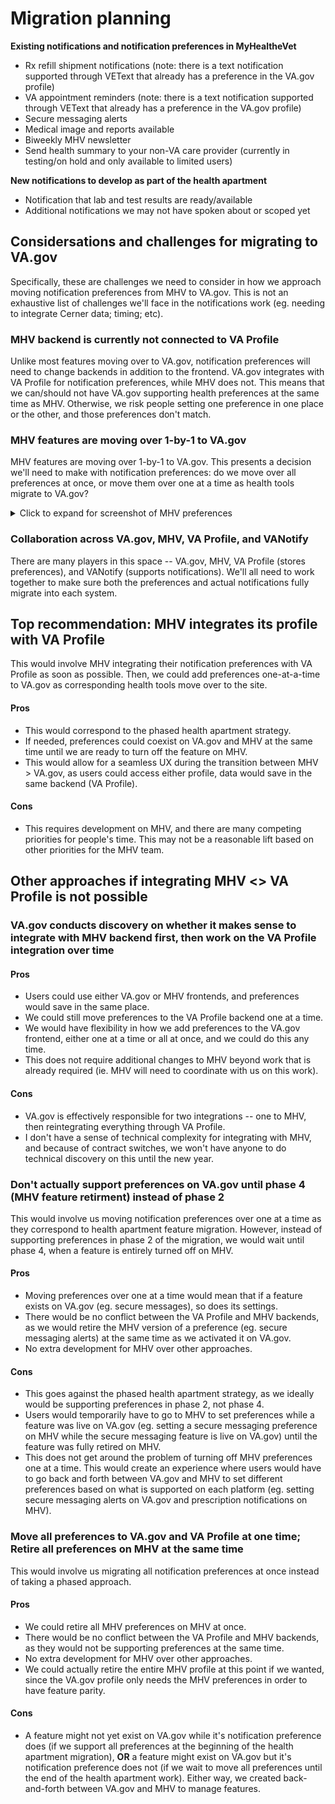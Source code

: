 # Migration planning

**Existing notifications and notification preferences in MyHealtheVet**

- Rx refill shipment notifications (note: there is a text notification supported through VEText that already has a preference in the VA.gov profile)
- VA appointment reminders (note: there is a text notification supported through VEText that already has a preference in the VA.gov profile)
- Secure messaging alerts
- Medical image and reports available
- Biweekly MHV newsletter
- Send health summary to your non-VA care provider (currently in testing/on hold and only available to limited users)

**New notifications to develop as part of the health apartment**

- Notification that lab and test results are ready/available
- Additional notifications we may not have spoken about or scoped yet

## Considersations and challenges for migrating to VA.gov

Specifically, these are challenges we need to consider in how we approach moving notification preferences from MHV to VA.gov. This is not an exhaustive list of challenges we'll face in the notifications work (eg. needing to integrate Cerner data; timing; etc).

### MHV backend is currently not connected to VA Profile

Unlike most features moving over to VA.gov, notification preferences will need to change backends in addition to the frontend. VA.gov integrates with VA Profile for notification preferences, while MHV does not. This means that we can/should not have VA.gov supporting health preferences at the same time as MHV. Otherwise, we risk people setting one preference in one place or the other, and those preferences don't match. 

### MHV features are moving over 1-by-1 to VA.gov

MHV features are moving over 1-by-1 to VA.gov. This presents a decision we'll need to make with notification preferences: do we move over all preferences at once, or move them over one at a time as health tools migrate to VA.gov?

<details>
  <summary>Click to expand for screenshot of MHV preferences</summary>

![MHV notification settings](https://github.com/department-of-veterans-affairs/va.gov-team/blob/master/products/identity-personalization/profile/Research/2022-05-MHV-profile-research/MHV%20notification%20settings.jpeg)

</details>

### Collaboration across VA.gov, MHV, VA Profile, and VANotify

There are many players in this space -- VA.gov, MHV, VA Profile (stores preferences), and VANotify (supports notifications). We'll all need to work together to make sure both the preferences and actual notifications fully migrate into each system.

## Top recommendation: MHV integrates its profile with VA Profile

This would involve MHV integrating their notification preferences with VA Profile as soon as possible. Then, we could add preferences one-at-a-time to VA.gov as corresponding health tools move over to the site. 

#### Pros

- This would correspond to the phased health apartment strategy.
- If needed, preferences could coexist on VA.gov and MHV at the same time until we are ready to turn off the feature on MHV.
- This would allow for a seamless UX during the transition between MHV > VA.gov, as users could access either profile, data would save in the same backend (VA Profile).

#### Cons

- This requires development on MHV, and there are many competing priorities for people's time. This may not be a reasonable lift based on other priorities for the MHV team.

## Other approaches if integrating MHV <> VA Profile is not possible

### VA.gov conducts discovery on whether it makes sense to integrate with MHV backend first, then work on the VA Profile integration over time

#### Pros

- Users could use either VA.gov or MHV frontends, and preferences would save in the same place.
- We could still move preferences to the VA Profile backend one at a time.
- We would have flexibility in how we add preferences to the VA.gov frontend, either one at a time or all at once, and we could do this any time.
- This does not require additional changes to MHV beyond work that is already required (ie. MHV will need to coordinate with us on this work).

#### Cons

- VA.gov is effectively responsible for two integrations -- one to MHV, then reintegrating everything through VA Profile.
- I don't have a sense of technical complexity for integrating with MHV, and because of contract switches, we won't have anyone to do technical discovery on this until the new year.

### Don't actually support preferences on VA.gov until phase 4 (MHV feature retirment) instead of phase 2

This would involve us moving notification preferences over one at a time as they correspond to health apartment feature migration. However, instead of supporting preferences in phase 2 of the migration, we would wait until phase 4, when a feature is entirely turned off on MHV.

#### Pros

- Moving preferences over one at a time would mean that if a feature exists on VA.gov (eg. secure messages), so does its settings.
- There would be no conflict between the VA Profile and MHV backends, as we would retire the MHV version of a preference (eg. secure messaging alerts) at the same time as we activated it on VA.gov.
- No extra development for MHV over other approaches.

#### Cons

- This goes against the phased health apartment strategy, as we ideally would be supporting preferences in phase 2, not phase 4.
- Users would temporarily have to go to MHV to set preferences while a feature was live on VA.gov (eg. setting a secure messaging preference on MHV while the secure messaging feature is live on VA.gov) until the feature was fully retired on MHV.
- This does not get around the problem of turning off MHV preferences one at a time. This would create an experience where users would have to go back and forth between VA.gov and MHV to set different preferences based on what is supported on each platform (eg. setting secure messaging alerts on VA.gov and prescription notifications on MHV).

### Move all preferences to VA.gov and VA Profile at one time; Retire all preferences on MHV at the same time

This would involve us migrating all notification preferences at once instead of taking a phased approach.

#### Pros

- We could retire all MHV preferences on MHV at once.
- There would be no conflict between the VA Profile and MHV backends, as they would not be supporting preferences at the same time.
- No extra development for MHV over other approaches.
- We could actually retire the entire MHV profile at this point if we wanted, since the VA.gov profile only needs the MHV preferences in order to have feature parity.

#### Cons

- A feature might not yet exist on VA.gov while it's notification preference does (if we support all preferences at the beginning of the health apartment migration), **OR** a feature might exist on VA.gov but it's notification preference does not (if we wait to move all preferences until the end of the health apartment work). Either way, we created back-and-forth between VA.gov and MHV to manage features.
